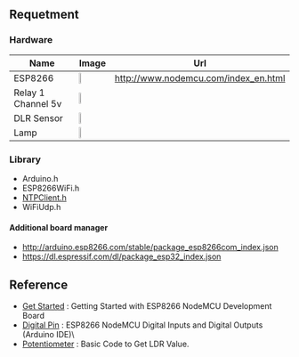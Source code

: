 ## Requetment
### Hardware
| Name | Image | Url |
|--------| -------| ----|
| ESP8266 | <img src="https://external-content.duckduckgo.com/iu/?u=https%3A%2F%2Fjoy-it.net%2Ffiles%2Ffiles%2FProdukte%2FSBC-NodeMCU-ESP32%2FSBC-NodeMCU-ESP32-01.png" width="20%" /> | http://www.nodemcu.com/index_en.html |
| Relay 1 Channel 5v | <img src="https://external-content.duckduckgo.com/iu/?u=https%3A%2F%2Fcdn-reichelt.de%2Fbilder%2Fweb%2Fxxl_ws%2FA300%2FKY-019.png&f=1&nofb=1&ipt=b196d3b1547f34c2e0ffed3746d0f691eaa8c0acf7aaf456cf8fe0f44c9796d8&ipo=images" width="20%" /> |
| DLR Sensor | <img src="https://external-content.duckduckgo.com/iu/?u=https%3A%2F%2Fwire.lk%2Fwp-content%2Fuploads%2F2021%2F07%2FLDR.png&f=1&nofb=1&ipt=6ac5883ca65b18f85aaf1e30fb41dd4b9dd3f42b69ffe4c3a88abbec724bac6a&ipo=images" width="20%" /> |
| Lamp | <img src="https://external-content.duckduckgo.com/iu/?u=https%3A%2F%2Fi.pinimg.com%2Foriginals%2F5a%2Fa5%2F0f%2F5aa50fd522de3b341ef3d9ab86fb04db.png&f=1&nofb=1&ipt=59d21a893f9107a73794be569144a9a6c0e6d0683580917087e4cb72b938626e&ipo=images" width="10%" /> |

### Library
- Arduino.h
- ESP8266WiFi.h
- [NTPClient.h](https://github.com/arduino-libraries/NTPClient)
- WiFiUdp.h

#### Additional board manager
- http://arduino.esp8266.com/stable/package_esp8266com_index.json
- https://dl.espressif.com/dl/package_esp32_index.json

## Reference
- [Get Started](https://randomnerdtutorials.com/getting-started-with-esp8266-wifi-transceiver-review/) : Getting Started with ESP8266 NodeMCU Development Board
- [Digital Pin](https://randomnerdtutorials.com/esp8266-nodemcu-digital-inputs-outputs-arduino/) : ESP8266 NodeMCU Digital Inputs and Digital Outputs (Arduino IDE)\
- [Potentiometer](https://www.instructables.com/ESP8266-Using-PWM-With-Potentiometer/) : Basic Code to Get LDR Value.
